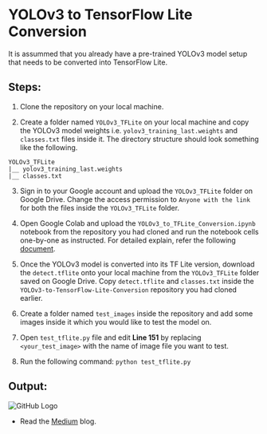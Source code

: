 # YOLOv3 to TensorFlow Lite Conversion

It is assummed that you already have a pre-trained YOLOv3 model setup that needs to be converted into TensorFlow Lite.

## Steps:

1. Clone the repository on your local machine.

2. Create a folder named `YOLOv3_TFLite` on your local machine and copy the YOLOv3 model weights i.e. `yolov3_training_last.weights` and `classes.txt` files inside it. The directory structure should look something like the following.
```
YOLOv3_TFLite
|__ yolov3_training_last.weights
|__ classes.txt
```
3. Sign in to your Google account and upload the `YOLOv3_TFLite` folder on Google Drive. Change the access permission to `Anyone with the link` for both the files inside the `YOLOv3_TFLite` folder.

4. Open Google Colab and upload the `YOLOv3_to_TFLite_Conversion.ipynb` notebook from the repository you had cloned and run the notebook cells one-by-one as instructed. For detailed explain, refer the following [document](https://github.com/NSTiwari/YOLOv3-to-TensorFlow-Lite-Conversion/blob/main/YOLOv3%20to%20TensorFlow%20Lite%20Conversion.pdf).

5. Once the YOLOv3 model is converted into its TF Lite version, download the `detect.tflite` onto your local machine from the `YOLOv3_TFLite` folder saved on Google Drive. Copy `detect.tflite` and `classes.txt` inside the `YOLOv3-to-TensorFlow-Lite-Conversion` repository you had cloned earlier.

6. Create a folder named `test_images` inside the repository and add some images inside it which you would like to test the model on.

7. Open `test_tflite.py` file and edit **Line 151** by replacing `<your_test_image>` with the name of image file you want to test.

8. Run the following command: `python test_tflite.py`

## Output:

![GitHub Logo](/output.jpg)

- Read the [Medium](https://medium.com/tfug-mumbai-weekly/yolov3-to-tensorflow-lite-conversion-4602cec5c239) blog.
